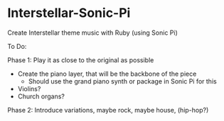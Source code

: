 # Interstellar-Sonic-Pi
Create Interstellar theme music with Ruby (using Sonic Pi)

To Do:

Phase 1: Play it as close to the original as possible
- Create the piano layer, that will be the backbone of the piece
  - Should use the grand piano synth or package in Sonic Pi for this
- Violins?
- Church organs?

Phase 2: Introduce variations, maybe rock, maybe house, (hip-hop?)
